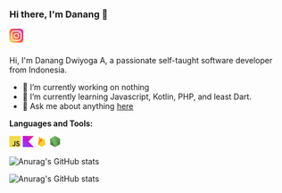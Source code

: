 ### Hi there, I'm Danang 👋

<a href="https://instagram.com/dngda">
  <img align="left" alt="Danang Dwiyoga | Instagram" width="25px" src="https://github.com/dngda/dngda/raw/main/assets/instagram.svg" />
</a>

<br />
<br />

Hi, I'm Danang Dwiyoga A, a passionate self-taught software developer from Indonesia.

- 🔭 I’m currently working on nothing
- 🌱 I’m currently learning Javascript, Kotlin, PHP, and least Dart.
- 💬 Ask me about anything [here](https://github.com/dngda/dngda/issues)

**Languages and Tools:**  

<code><img height="20" src="https://raw.githubusercontent.com/github/explore/80688e429a7d4ef2fca1e82350fe8e3517d3494d/topics/javascript/javascript.png"></code>
<code><img height="20" src="https://raw.githubusercontent.com/github/explore/80688e429a7d4ef2fca1e82350fe8e3517d3494d/topics/kotlin/kotlin.png"></code>
<code><img height="20" src="https://raw.githubusercontent.com/github/explore/80688e429a7d4ef2fca1e82350fe8e3517d3494d/topics/firebase/firebase.png"></code>
<code><img height="20" src="https://raw.githubusercontent.com/github/explore/80688e429a7d4ef2fca1e82350fe8e3517d3494d/topics/nodejs/nodejs.png"></code>    


![Anurag's GitHub stats](https://github-readme-stats.vercel.app/api?username=dngda&show_icons=true&theme=tokyonight)

![Anurag's GitHub stats](https://github-readme-stats.vercel.app/api/top-langs/?username=dngda&theme=tokyonight&hide_border=false&layout=compact)
